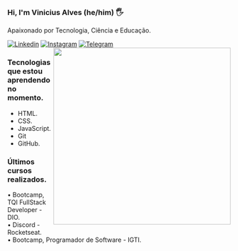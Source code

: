 ### Hi, I'm Vinicius Alves (he/him) 🖐️
 
Apaixonado por Tecnologia, Ciência e Educação. 

[![Linkedin](https://img.shields.io/badge/LinkedIn-0077B5?style=for-the-badge&logo=linkedin&logoColor=white)](https://www.linkedin.com/in/asvinicius/)
[![Instagram](https://img.shields.io/badge/Instagram-E4405F?style=for-the-badge&logo=instagram&logoColor=white)](https://www.instagram.com/alvezvini/)
[![Telegram](https://img.shields.io/badge/Telegram-2CA5E0?style=for-the-badge&logo=telegram&logoColor=white)](https://t.me/alvezvini)
<img align="right" width="400" src="https://lh3.googleusercontent.com/IsLtjewZywNbXMM7bZX2v7FiO0qSCye8Qd8pZLoqDzXNyF1dHzY-n-UXPGqP9w7SFoF0dZBAdT0qClfOcCumssIj1ak-NwgyXiNreNT5aIDURTUb2DaqaoYUiMTusihosZw_THCSje2-NKuQ8bHc7qdJURMYIWELwHXyPPVMQYxivw4oQbPPTBbRww3afCDO99PNa54siDUful9yoEBZ1hO6RKLBztr1tw6Rze-Grhm1yJHH75s3BaP5VMoN-a7MXuKk55m0TDTZ66mvydAINDgideoAukjjKJ0uzV1z2p7Wh5HOLi6Dmt0UIMhCbhsF6LgjHRVnJQKIMYrxD_eONFnZXAKyrBMs4Y2GpgMJScNsEdUQvGrnh_UskZ4EyNm90WXqTbI-MFgSGridYiiE2iYCiXITvcOHLhFXhu8yeJ1gOrjHlIaEi2sq5r42QYKQsODiLnROpIjCOb3ZNPtKu1bjqc8PcCiwqCkF4icVP6IZZint9TZ5bqDYQWgK-IvcnenvXKfGApWNbVp1XzUFcUlTjPTfF_p8T-ucP6YCpt89oXSK6M_EvFU70QFo8ZkND6gqKww0TXtRq2awZ3lCJsz6uufP9dSaxWmv6yZQAW8ElnFtAgObXg0sdAQF9cE2k2647vuPTeF6xDCa-_xcHpfsQnBM55t67H2M_bz_19VSw92p1hax2ba2qar8YI05hz988s1PlbFIzPRJhtMo24C2_pZ97ZxT4Uvpl_egt5wLRjrLyZ30ETyBrZI=s500-no?authuser=0"/>

### Tecnologias que estou aprendendo no momento. 
- HTML.
- CSS.
- JavaScript.
- Git
- GitHub.

### Últimos cursos realizados.
<div>
  • Bootcamp, TQI FullStack Developer - DIO. </br>
  • Discord - Rocketseat. </br>
  • Bootcamp, Programador de Software - IGTI.
</div>

